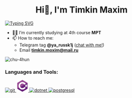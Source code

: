 <h1 align="center">Hi👋, I'm Timkin Maxim</h1>

[![Typing SVG](https://readme-typing-svg.herokuapp.com?color=%2336BCF7&lines=Desktop+app+develop+student)](https://git.io/typing-svg)

- 👨‍🎓 I’m currently studying at 4th course **MPT**
- 📫 How to reach me: 
  - Telegram tag **@ya_russk1j** ([chat with me!](https://t.me/ya_russk1j))
  - Email **timkin.moxim@mail.ru**

<p align="left"> <img src="https://komarev.com/ghpvc/?username=wizme-m&label=Profile%20views&color=0e75b6&style=flat" alt="chu-4hun" /> </p>


<h3 align="left">Languages and Tools:</h3>
<p>
<a href="https://git-scm.com/" target="_blank" rel="noreferrer"> 
  <img src="https://www.vectorlogo.zone/logos/git-scm/git-scm-icon.svg" alt="git" width="40" height="40"/> 
</a>

<a href="https://dotnet.microsoft.com/en-us/languages/csharp" target="_blank" rel="noreferrer"> 
  <img src="https://github.com/devicons/devicon/blob/master/icons/csharp/csharp-original.svg" alt="c#" width="40" height="40"/> 
</a>
  
<a href="https://dotnet.microsoft.com/en-us/" target="_blank" rel="noreferrer"> 
  <img src="https://github.com/simple-icons/simple-icons/blob/develop/icons/dotnet.svg" alt="dotnet" width="40" height="40"/> 
</a>
  
<a href="https://www.postgresql.org/" target="_blank" rel="noreferrer"> 
  <img src="https://github.com/simple-icons/simple-icons/blob/develop/icons/postgresql.svg" alt="postgresql" width="40" height="40"/> 
</a>
</p>
  
